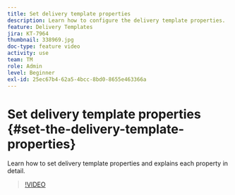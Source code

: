 ```yaml
---
title: Set delivery template properties
description: Learn how to configure the delivery template properties.
feature: Delivery Templates
jira: KT-7964
thumbnail: 338969.jpg
doc-type: feature video
activity: use
team: TM
role: Admin
level: Beginner
exl-id: 25ec67b4-62a5-4bcc-8bd0-8655e463366a
---
```

# Set delivery template properties {#set-the-delivery-template-properties}

Learn how to set delivery template properties and explains each property in detail.

>[!VIDEO](https://video.tv.adobe.com/v/338969?quality=12&learn=on)
